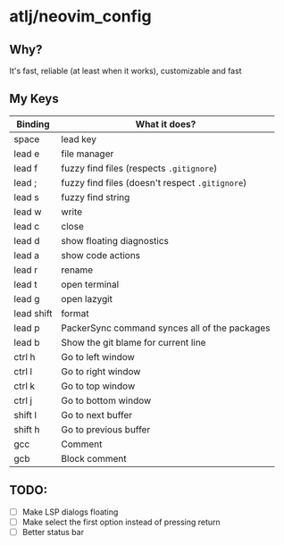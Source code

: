 # atlj/neovim_config

## Why?

It's fast, reliable (at least when it works), customizable and fast

## My Keys

| Binding | What it does? |
| --- | --- |
| space | lead key |
| lead e | file manager |
| lead f | fuzzy find files (respects `.gitignore`) |
| lead ; | fuzzy find files (doesn't respect `.gitignore`)|
| lead s | fuzzy find string |
| lead w | write |
| lead c | close |
| lead d | show floating diagnostics |
| lead a | show code actions |
| lead r | rename |
| lead t | open terminal |
| lead g | open lazygit |
| lead shift | format |
| lead p | PackerSync command synces all of the packages |
| lead b | Show the git blame for current line |
| ctrl h | Go to left window |
| ctrl l | Go to right window |
| ctrl k | Go to top window |
| ctrl j | Go to bottom window |
| shift l | Go to next buffer |
| shift h | Go to previous buffer |
| gcc | Comment |
| gcb | Block comment |

## TODO:

- [ ] Make LSP dialogs floating
- [ ] Make <C-n> select the first option instead of pressing return
- [ ] Better status bar

